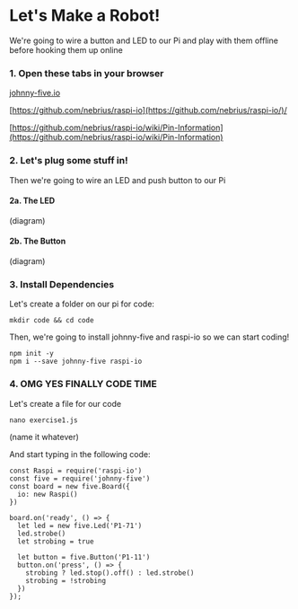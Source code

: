 # Let's Make a Robot!

We're going to wire a button and LED to our Pi and play with them offline before hooking them up online

### 1. Open these tabs in your browser

[johnny-five.io](https://johnny-five.io)

[https://github.com/nebrius/raspi-io](https://github.com/nebrius/raspi-io/)/

[https://github.com/nebrius/raspi-io/wiki/Pin-Information](https://github.com/nebrius/raspi-io/wiki/Pin-Information)

### 2. Let's plug some stuff in!

Then we're going to wire an LED and push button to our Pi

#### 2a. The LED

\(diagram\)

#### 2b. The Button

\(diagram\)

### 3. Install Dependencies

Let's create a folder on our pi for code:

```
mkdir code && cd code
```

Then, we're going to install johnny-five and raspi-io so we can start coding!

```
npm init -y
npm i --save johnny-five raspi-io
```

### 4. OMG YES FINALLY CODE TIME

Let's create a file for our code

```
nano exercise1.js
```

\(name it whatever\)

And start typing in the following code:

```
const Raspi = require('raspi-io')
const five = require('johnny-five')
const board = new five.Board({
  io: new Raspi()
})

board.on('ready', () => {
  let led = new five.Led('P1-71')
  led.strobe()
  let strobing = true
  
  let button = five.Button('P1-11')
  button.on('press', () => {
    strobing ? led.stop().off() : led.strobe()
    strobing = !strobing
  })
});
```



